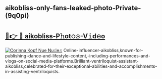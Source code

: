 ## aikobliss-only-fans​-leaked-photo​-Private-(9q0pi)


# <h2><a href="https://mediaupload.pro?title=aikobliss&ref=git">🔗👉 🔴 aikobliss-P𝚑ot𝚘𝚜-V𝚒d𝚎o</a></h2>

[![Corinna Kopf Nue Nu𝚍e𝚜](https://i.imgur.com/0qMVB7G.gif)](https://mediaupload.pro?title=aikobliss&ref=git)
Online-influencer-aikobliss,known-for-publishing-dance-and-lifestyle-content,-including-performances-and-vlogs-on-social-media-platforms.Brilliant-ventriloquist-assistant-aikobliss,celebrated-for-their-exceptional-abilities-and-accomplishments-in-assisting-ventriloquists.  